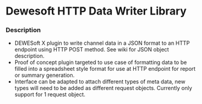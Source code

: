 <h1>Dewesoft HTTP Data Writer Library</h1>

<h3>Description</h3>
<ul>
  <li>DEWESoft X plugin to write channel data in a JSON format to an HTTP endpoint using HTTP POST method. See wiki for JSON object description.</li>
  <li>Proof of concept plugin targeted to use case of formatting data to be filled into a spreadsheet style format for use at HTTP endpoint for report or summary generation.</li>
  <li>Interface can be adapted to attach different types of meta data, new types will need to be added as different request objects. Currently only support for 1 request object.</li>
</ul>

